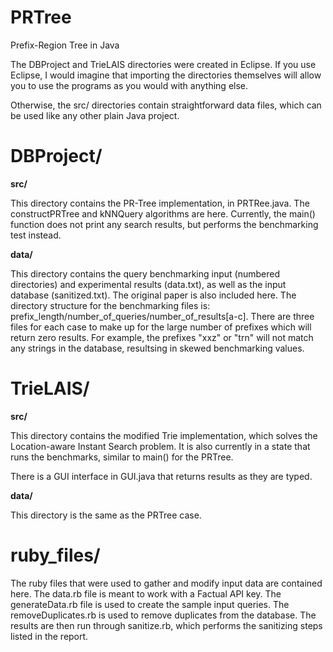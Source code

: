 PRTree
======

Prefix-Region Tree in Java

The DBProject and TrieLAIS directories were created in Eclipse. If you use Eclipse, I would imagine that importing the directories themselves will allow you to use the programs as you would with anything else.

Otherwise, the src/ directories contain straightforward data files, which can be used like any other plain Java project.

DBProject/
==========

<strong>src/</strong>

This directory contains the PR-Tree implementation, in PRTRee.java. The constructPRTree and kNNQuery algorithms are here. Currently, the main() function does not print any search results, but performs the benchmarking test instead.

<strong>data/</strong>

This directory contains the query benchmarking input (numbered directories) and experimental results (data.txt), as well as the input database (sanitized.txt). The original paper is also included here. The directory structure for the benchmarking files is: prefix_length/number_of_queries/number_of_results[a-c]. There are three files for each case to make up for the large number of prefixes which will return zero results. For example, the prefixes "xxz" or "trn" will not match any strings in the database, resultsing in skewed benchmarking values.

TrieLAIS/
=========

<strong>src/</strong>

This directory contains the modified Trie implementation, which solves the Location-aware Instant Search problem. It is also currently in a state that runs the benchmarks, similar to main() for the PRTree. 

There is a GUI interface in GUI.java that returns results as they are typed.

<strong>data/</strong>

This directory is the same as the PRTree case.

ruby_files/
===========

The ruby files that were used to gather and modify input data are contained here. The data.rb file is meant to work with a Factual API key. The generateData.rb file is used to create the sample input queries. The removeDuplicates.rb is used to remove duplicates from the database. The results are then run through sanitize.rb, which performs the sanitizing steps listed in the report.
